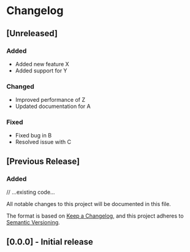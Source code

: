 # Changelog

## [Unreleased]
### Added
- Added new feature X
- Added support for Y

### Changed
- Improved performance of Z
- Updated documentation for A

### Fixed
- Fixed bug in B
- Resolved issue with C

## [Previous Release]
### Added
// ...existing code...

All notable changes to this project will be documented in this file.

The format is based on [Keep a Changelog](https://keepachangelog.com/en/1.0.0/),
and this project adheres to [Semantic Versioning](https://semver.org/spec/v2.0.0.html).

## [0.0.0] - Initial release
